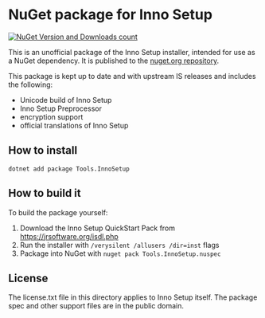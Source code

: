 
NuGet package for Inno Setup
============================

[![NuGet Version and Downloads count](https://buildstats.info/nuget/Tools.InnoSetup)](https://www.nuget.org/packages/Tools.InnoSetup)

This is an unofficial package of the Inno Setup installer, intended for use as
a NuGet dependency. It is published to the
[nuget.org repository](https://www.nuget.org/packages/Tools.InnoSetup/).

This package is kept up to date and with upstream IS releases and includes the
following:

 - Unicode build of Inno Setup
 - Inno Setup Preprocessor
 - encryption support
 - official translations of Inno Setup


How to install
--------------

```
dotnet add package Tools.InnoSetup
```


How to build it
---------------

To build the package yourself:

1. Download the Inno Setup QuickStart Pack from https://jrsoftware.org/isdl.php
2. Run the installer with `/verysilent /allusers /dir=inst` flags
3. Package into NuGet with `nuget pack Tools.InnoSetup.nuspec`


License
-------

The license.txt file in this directory applies to Inno Setup itself. The package
spec and other support files are in the public domain.
